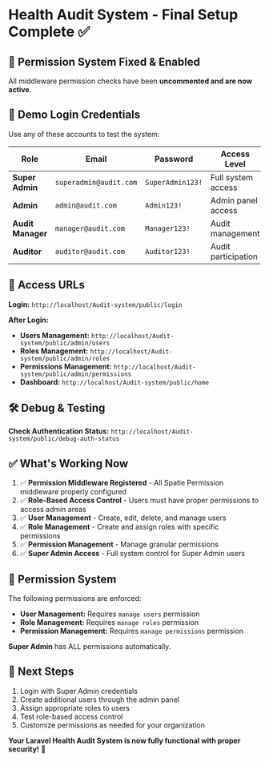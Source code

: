 # Health Audit System - Final Setup Complete ✅

## 🎉 **Permission System Fixed & Enabled**

All middleware permission checks have been **uncommented and are now active**.

## 🔐 **Demo Login Credentials**

Use any of these accounts to test the system:

| Role | Email | Password | Access Level |
|------|-------|----------|-------------|
| **Super Admin** | `superadmin@audit.com` | `SuperAdmin123!` | Full system access |
| **Admin** | `admin@audit.com` | `Admin123!` | Admin panel access |
| **Audit Manager** | `manager@audit.com` | `Manager123!` | Audit management |
| **Auditor** | `auditor@audit.com` | `Auditor123!` | Audit participation |

## 🚀 **Access URLs**

**Login:** `http://localhost/Audit-system/public/login`

**After Login:**
- **Users Management:** `http://localhost/Audit-system/public/admin/users`
- **Roles Management:** `http://localhost/Audit-system/public/admin/roles`
- **Permissions Management:** `http://localhost/Audit-system/public/admin/permissions`
- **Dashboard:** `http://localhost/Audit-system/public/home`

## 🛠️ **Debug & Testing**

**Check Authentication Status:** `http://localhost/Audit-system/public/debug-auth-status`

## ✅ **What's Working Now**

1. ✅ **Permission Middleware Registered** - All Spatie Permission middleware properly configured
2. ✅ **Role-Based Access Control** - Users must have proper permissions to access admin areas
3. ✅ **User Management** - Create, edit, delete, and manage users
4. ✅ **Role Management** - Create and assign roles with specific permissions
5. ✅ **Permission Management** - Manage granular permissions
6. ✅ **Super Admin Access** - Full system control for Super Admin users

## 🔑 **Permission System**

The following permissions are enforced:

- **User Management:** Requires `manage users` permission
- **Role Management:** Requires `manage roles` permission  
- **Permission Management:** Requires `manage permissions` permission

**Super Admin** has ALL permissions automatically.

## 🎯 **Next Steps**

1. Login with Super Admin credentials
2. Create additional users through the admin panel
3. Assign appropriate roles to users
4. Test role-based access control
5. Customize permissions as needed for your organization

**Your Laravel Health Audit System is now fully functional with proper security!** 🚀
